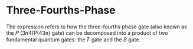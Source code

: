 # Three-Fourths-Phase
The expression refers to how the three-fourths phase gate (also known as the 
𝑃
(3𝜋4)P(43π) gate) can be decomposed into a product of two fundamental quantum gates: the 𝑇 gate and the 𝑆 gate.
